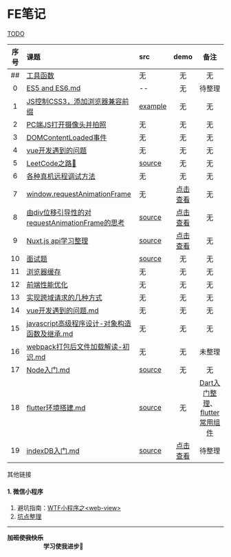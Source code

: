 # FE笔记

[TODO](./TODO/TODO.md)

| 序号 | 课题 | src | demo | 备注 |
| :-: | :- | :- | :-: | :-: |
| ## | [工具函数](./notes/##-utils.md) | 无 | 无 | 无 |
| 0 | [ ES5 and ES6.md ](./notes/0-ES5-and-ES6.md) | -- | 无 | 待整理 |
| 1 | [JS控制CSS3，添加浏览器兼容前缀](./notes/JS控制CSS3，添加浏览器兼容前缀.md)| [example](./notes/js-add-css3-prefixer.js) | 无 | 无 |
| 2 | [PC端JS打开摄像头并拍照](./notes/PC端JS打开摄像头并拍照.md)| 无 | 无 | 无 |
| 3 | [DOMContentLoaded事件](./notes/DOMContentLoaded%E4%BA%8B%E4%BB%B6.md) | 无 | 无 | 无 |
| 4 | [vue开发遇到的问题](./notes/vue开发遇到的问题.md) | 无 | 无 | 无 |
| 5 | [LeetCode之路🙂](./notes/LeetCode之路🙂.md) | [source](../master/examples/leetcode/) | 无 | 无 |
| 6 | [ 各种真机远程调试方法](./notes/各种真机远程调试方法.textfile) | 无 | 无 | 无 |
| 7 | [ window.requestAnimationFrame](./notes/7-window.requestAnimationFrame.md) | 无 | [点击查看](https://sansanshow.github.io/fe-notes/examples/html/requestAnimationFrame.html) | 无 |
| 8 | [ 由div位移引导性的对requestAnimationFrame的思考](./notes/8-由div左位移300px动画实现引导性的对requestAnimationFrame的思考.md) | [source](../master/examples/html/8-div-move.html) | [点击查看](https://sansanshow.github.io/fe-notes/examples/html/8-div-move.html) | 无 |
| 9 | [ Nuxt.js api学习整理](./notes/9-nuxt.js学习整理.md) | [source](../master/examples/nuxt-demo) | [点击查看](https://sansanshow.github.io/fe-notes/examples/html/8-div-move.html) | 无 |
| 10 | [ 面试题 ](./notes/10-面试题.md) | [source](./notes/10-answers.md) | 无 | 无 |
| 11 | [ 浏览器缓存 ](./notes/12-前端性能优化.md#L103) | 无 | 无 | 无 |
| 12 | [ 前端性能优化 ](./notes/12-前端性能优化.md) | 无 | 无 | 无 |
| 13 | [ 实现跨域请求的几种方式 ](./notes/13-实现跨域请求的几种方式.md) | 无 | 无 | 无 |
| 14 | [ vue开发遇到的问题.md ](./notes/14-vue开发遇到的问题.md) | 无 | 无 | 无 |
| 15 | [ javascript高级程序设计-对象构造函数及继承.md ](./notes/15-javascript高级程序notes.md) | 无 | 无 | 无 |
| 16 | [ webpack打包后文件加载解读-初识.md ](./notes/16-webpack打包后文件加载解读-初识.md) | 无 | 无 | 未整理 |
| 17 | [ Node入门.md ](./notes/17-Node入门.md) | [source](../master/examples/nodejs/index.js) | 无 | 无 |
| 18 | [ flutter环境搭建.md ](./notes/18-flutter环境搭建.md) | [source](../master/examples/flutter_demo) | 无 | [Dart入门整理](./notes/18-2-dart入门整理.md)、[flutter常用组件](./notes/18-1-flutter常用组件.md) |
| 19 | [ indexDB入门.md ](./notes/19-indexDB入门.md) | [source](../master/examples/html/indexDB.html.) | [点击查看](https://sansanshow.github.io/fe-notes/examples/html/indexDB.html) | 待整理 |


其他链接
#### 1. 微信小程序   
1. 避坑指南：[WTF小程序之\<web-view\>](https://www.cnblogs.com/imgss/p/8504185.html)
2. [坑点整理](./notes/浅谈小程序.md)






  
     
        
           
            




---
**~~加班使我快乐~~ &emsp;&emsp;&emsp;&emsp;&emsp;&emsp;&emsp;&emsp;&emsp;** <br/>
**&emsp;&emsp;&emsp;&emsp;&emsp;&emsp;学习使我进步🙂&emsp;&emsp;&emsp;&emsp;**
